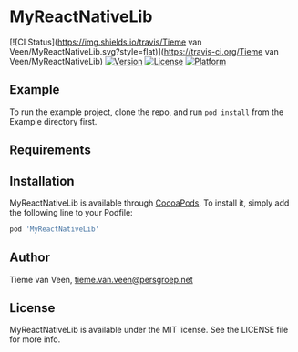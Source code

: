 # MyReactNativeLib

[![CI Status](https://img.shields.io/travis/Tieme van Veen/MyReactNativeLib.svg?style=flat)](https://travis-ci.org/Tieme van Veen/MyReactNativeLib)
[![Version](https://img.shields.io/cocoapods/v/MyReactNativeLib.svg?style=flat)](https://cocoapods.org/pods/MyReactNativeLib)
[![License](https://img.shields.io/cocoapods/l/MyReactNativeLib.svg?style=flat)](https://cocoapods.org/pods/MyReactNativeLib)
[![Platform](https://img.shields.io/cocoapods/p/MyReactNativeLib.svg?style=flat)](https://cocoapods.org/pods/MyReactNativeLib)

## Example

To run the example project, clone the repo, and run `pod install` from the Example directory first.

## Requirements

## Installation

MyReactNativeLib is available through [CocoaPods](https://cocoapods.org). To install
it, simply add the following line to your Podfile:

```ruby
pod 'MyReactNativeLib'
```

## Author

Tieme van Veen, tieme.van.veen@persgroep.net

## License

MyReactNativeLib is available under the MIT license. See the LICENSE file for more info.
